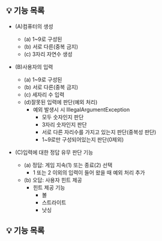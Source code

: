 ## 💡 기능 목록
- (A)컴퓨터의 생성
  - (a) 1~9로 구성된
  - (b) 서로 다른(중복 금지)
  - (c) 3자리 자연수 생성

- (B)사용자의 입력
  - (a) 1~9로 구성된
  - (b) 서로 다른(중복 금지)
  - (c) 세자리 수 입력
  - (d)잘못된 입력에 판단(예외 처리)
    - 예외 발생시 시 IllegalArgumentException
      - 모두 숫자인지 판단
      - 3자리 숫자인지 판단
      - 서로 다른 자리수를 가지고 있는지 판단(중복성 판단)
      - 1~9로만 구성되어있는지 판단(0제외)

- (C)입력에 대한 정답 유무 판단 기능
  - (a) 정답: 게임 지속(1) 또는 종료(2) 선택
    - 1 또는 2 이외의 입력이 들어 왔을 때 예외 처리 추가
  - (b) 오답: 사용자 힌트 제공
    - 힌트 제공 기능
      - 볼
      - 스트라이트
      - 낫싱
## 💡 기능 목록
